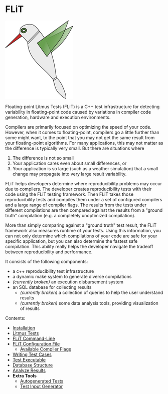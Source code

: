 # FLiT

[![FLiT Bird](/images/flit-small.png)](https://github.com/PRUNERS/FLiT "FLiT")

Floating-point Litmus Tests (FLiT) is a C++ test infrastructure for detecting
variability in floating-point code caused by variations in compiler code
generation, hardware and execution environments.

Compilers are primarily focused on optimizing the speed of your code.  However,
when it comes to floating-point, compilers go a little further than some might
want, to the point that you may not get the same result from your
floating-point algorithms.  For many applications, this may not matter as the
difference is typically very small.  But there are situations where

1. The difference is not so small
2. Your application cares even about small differences, or
3. Your application is so large (such as a weather simulation) that a small
   change may propagate into very large result variability.

FLiT helps developers determine where reproducibility problems may occur due to
compilers.  The developer creates reproducibility tests with their code using
the FLiT testing framework.  Then FLiT takes those reproducibility tests and
compiles them under a set of configured compilers and a large range of compiler
flags.  The results from the tests under different compilations are then compared
against the results from a "ground truth" compilation (e.g. a completely
unoptimized compilation).

More than simply comparing against a "ground truth" test result, the FLiT
framework also measures runtime of your tests.  Using this information, you can
not only determine which compilations of your code are safe for your specific
application, but you can also determine the fastest safe compilation.  This
ability really helps the developer navigate the tradeoff between
reproducibility and performance.

It consists of the following components:

* a c++ reproducibility test infrastructure
* a dynamic make system to generate diverse compilations
* _(currently broken)_ an execution disbursement system 
* an SQL database for collecting results
  * _(currently broken)_ a collection of queries to help the user understand
    results
  * _(currently broken)_ some data analysis tools, providing visualization of
    results

Contents:

* [Installation](documentation/installation.md)
* [Litmus Tests](documentation/litmus-tests.md)
* [FLiT Command-Line](documentation/flit-command-line.md)
* [FLiT Configuration File](documentation/flit-configuration-file.md)
  * [Available Compiler Flags](documentation/available-compiler-flags.md)
* [Writing Test Cases](documentation/writing-test-cases.md)
* [Test Executable](test-executable.md)
* [Database Structure](documentation/database-structure.md)
* [Analyze Results](documentation/analyze-results.md)
* **Extra Tools**
  * [Autogenerated Tests](documentation/autogenerated-tests.md)
  * [Test Input Generator](documentation/test-input-generator.md)

